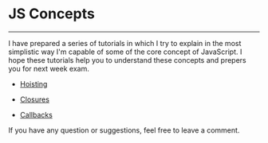 # JS Concepts
---

I have prepared a series of tutorials in which I try to explain in the most simplistic way I'm capable of some of the core concept of JavaScript. I hope these tutorials help you to understand these concepts and prepers you for next week exam.

- [Hoisting](hoisting.md)

- [Closures](closures.md)

- [Callbacks](callbacks.md)


If you have any question or suggestions, feel free to leave a comment.

